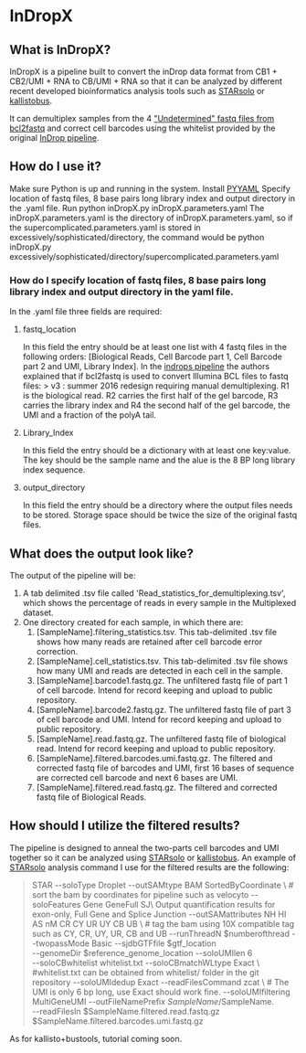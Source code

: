# InDropX

## What is InDropX?
InDropX is a pipeline built to convert the inDrop data format from CB1 + CB2/UMI + RNA to CB/UMI + RNA so that it can be analyzed by different recent developed bioinformatics analysis tools such as [STARsolo](https://github.com/alexdobin/STAR/blob/master/docs/STARsolo.md) or [kallistobus](https://www.kallistobus.tools).

It can demultiplex samples from the 4 ["Undetermined" fastq files from bcl2fastq](https://github.com/indrops/indrops) and correct cell barcodes using the whitelist provided by the original [InDrop pipeline](https://github.com/indrops/indrops).


## How do I use it?
Make sure Python is up and running in the system.
Install [PYYAML](https://pyyaml.org)
Specify location of fastq files, 8 base pairs long library index and output directory in the .yaml file.
Run python inDropX.py inDropX.parameters.yaml
The inDropX.parameters.yaml is the directory of inDropX.parameters.yaml, so if the supercomplicated.parameters.yaml is stored in excessively/sophisticated/directory, the command would be 
python inDropX.py excessively/sophisticated/directory/supercomplicated.parameters.yaml

### How do I specify location of fastq files, 8 base pairs long library index and output directory in the yaml file.
In the .yaml file three fields are required:
1. fastq_location

   In this field the entry should be at least one list with 4 fastq files in the following orders:
   [Biological Reads, Cell Barcode part 1, Cell Barcode part 2 and UMI, Library Index]. In the [indrops pipeline](https://github.com/indrops/indrops) the authors explained that if bcl2fastq is used to convert Illumina BCL files to fastq files: 
       > v3 : summer 2016 redesign requiring manual demultiplexing. R1 is the biological read. R2 carries the first half of the gel barcode, R3 carries the library index and R4 the second half of the gel barcode, the UMI and a fraction of the polyA tail.
2. Library_Index

   In this field the entry should be a dictionary with at least one key:value. The key should be the sample name and the alue is the 8 BP long library index sequence.
3. output_directory

   In this field the entry should be a directory where the output files needs to be stored. Storage space should be twice the size of the original fastq files.

## What does the output look like?

The output of the pipeline will be:
1. A tab delimited .tsv file called 'Read_statistics_for_demultiplexing.tsv', which shows the percentage of reads in every sample in the Multiplexed dataset.
2. One directory created for each sample, in which there are:
   1. [SampleName].filtering_statistics.tsv. This tab-delimited .tsv file shows how many reads are retained after cell barcode error correction.
   2. [SampleName].cell_statistics.tsv.  This tab-delimited .tsv file shows how many UMI and reads are detected in each cell in the sample.
   3. [SampleName].barcode1.fastq.gz. The unfiltered fastq file of part 1 of cell barcode. Intend for record keeping and upload to public repository.
   4. [SampleName].barcode2.fastq.gz. The unfiltered fastq file of part 3 of cell barcode and UMI. Intend for record keeping and upload to public repository.
   5. [SampleName].read.fastq.gz. The unfiltered fastq file of biological read. Intend for record keeping and upload to public repository.
   6. [SampleName].filtered.barcodes.umi.fastq.gz. The filtered and corrected fastq file of barcodes and UMI, first 16 bases of sequence are corrected cell barcode and next 6 bases are UMI.
   7. [SampleName].filtered.read.fastq.gz. The filtered and corrected fastq file of Biological Reads.

## How should I utilize the filtered results?

The pipeline is designed to anneal the two-parts cell barcodes and UMI together so it can be analyzed using [STARsolo](https://github.com/alexdobin/STAR/blob/master/docs/STARsolo.md) or [kallistobus](https://www.kallistobus.tools).
An example of [STARsolo](https://github.com/alexdobin/STAR/blob/master/docs/STARsolo.md) analysis command I use for the filtered results are the following:
> STAR --soloType Droplet --outSAMtype BAM SortedByCoordinate \ # sort the bam by coordinates for pipeline such as velocyto
>      --soloFeatures Gene GeneFull SJ\ Output quantification results for exon-only, Full Gene and Splice Junction
>      --outSAMattributes NH HI AS nM CR CY UR UY CB UB \ # tag the bam using 10X compatible tag such as CY, CR, UY, UR, CB and UB 
>      --runThreadN $numberofthread --twopassMode Basic --sjdbGTFfile $gtf_location \
>      --genomeDir $reference_genome_location --soloUMIlen 6 \
>      --soloCBwhitelist whitelist.txt --soloCBmatchWLtype Exact \ #whitelist.txt can be obtained from whitelist/ folder in the git repository
>      --soloUMIdedup Exact --readFilesCommand zcat \ # The UMI is only 6 bp long, use Exact should work fine.
>      --soloUMIfiltering MultiGeneUMI --outFileNamePrefix $SampleName/$SampleName. \
>      --readFilesIn $SampleName.filtered.read.fastq.gz $SampleName.filtered.barcodes.umi.fastq.gz

As for kallisto+bustools, tutorial coming soon.




